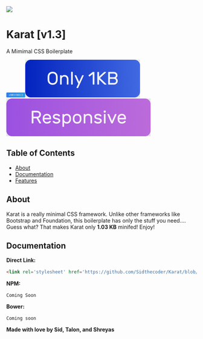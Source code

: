 <img src="https://github.com/Sidthecoder/Karat-Website/blob/master/css/logo.png" width="200"/>

# Karat [v1.3]
A Mimimal CSS Boilerplate

<img src="https://github.com/Sidthecoder/Karat-Website/blob/master/badges/CSS.png?raw=true" width="10%"><img src="https://github.com/Sidthecoder/Karat-Website/blob/master/badges/Only%201KB.png?raw=true"><img src="https://github.com/Sidthecoder/Karat-Website/blob/master/badges/Responsive.png?raw=true">

## Table of Contents
  
  - <a href="#about">About</a>
  - <a href="#docs">Documentation</a>
  - <a href="#feat">Features</a>

<a name="about"></a>
## About

Karat is a really minimal CSS framework. Unlike other frameworks like Bootstrap and Foundation, this boilerplate has only the stuff you need.... Guess what? That makes Karat only **1.03 KB** minifed! Enjoy!

## Documentation

**Direct Link:**

```html
<link rel='stylesheet' href='https://github.com/Sidthecoder/Karat/blob/master/dist/nothinghere'>
```

**NPM:**

```shell
Coming Soon
```

**Bower:**

```shell
Coming soon
```

**Made with love by Sid, Talon, and Shreyas**

